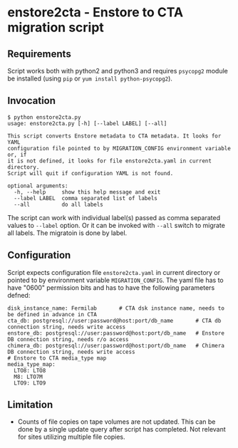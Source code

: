 enstore2cta - Enstore to CTA migration script
=============================================

Requirements
------------

Script works both with python2 and python3 and requires `psycopg2` module be installed (using `pip` or `yum install python-psycopg2`).


Invocation
----------

```
$ python enstore2cta.py
usage: enstore2cta.py [-h] [--label LABEL] [--all]

This script converts Enstore metadata to CTA metadata. It looks for YAML
configuration file pointed to by MIGRATION_CONFIG environment variable or, if
it is not defined, it looks for file enstore2cta.yaml in current directory.
Script will quit if configuration YAML is not found.

optional arguments:
  -h, --help     show this help message and exit
  --label LABEL  comma separated list of labels
  --all          do all labels
```

The script can work with individual label(s) passed as comma separated values to `--label` option. Or it can be invoked
with `--all` switch to migrate all labels. The migratoin is done by label.

Configuration
--------------

Script expects configuration file `enstore2cta.yaml` in current directory or pointed to by environment variable `MIGRATION_CONFIG`. The yaml file has to have "0600" permission bits and has to have the following parameters defned:

```
disk_instance_name: Fermilab       # CTA dsk instance name, needs to be defined in advance in CTA
cta_db: postgresql://user:password@host:port/db_name       # CTA db connection string, needs write access
enstore_db: postgresql://user:password@host:port/db_name   # Enstore DB connection string, needs r/o access
chimera_db: postgresql://user:password@host:port/db_name   # Chimera DB connection string, needs write access
# Enstore to CTA media_type map
media_type_map:
  LTO8: LTO8
  M8: LTO7M
  LTO9: LTO9

```


Limitation
----------

* Counts of file copies on tape volumes are not updated. This can be done by a single update query after script has completed. Not relevant for sites utilizing multiple file copies.
